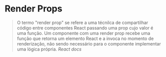# Render Props

>O termo "render prop" se refere a uma técnilca de compartilhar código entre componentes React passando uma prop cujo valor é uma função. Um componente com uma render prop recebe uma função que retorna um elemento React e a invoca no momento de renderização, não sendo necessário para o componente implementar uma lógica própria. *React docs*
